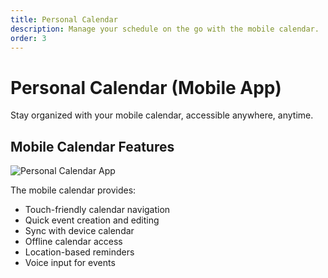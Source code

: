 ```yaml
---
title: Personal Calendar
description: Manage your schedule on the go with the mobile calendar.
order: 3
---
```


# Personal Calendar (Mobile App)

Stay organized with your mobile calendar, accessible anywhere, anytime.

## Mobile Calendar Features

![Personal Calendar App](/guide-books/app-version/03-personal-calendar.jpg)

The mobile calendar provides:
- Touch-friendly calendar navigation
- Quick event creation and editing
- Sync with device calendar
- Offline calendar access
- Location-based reminders
- Voice input for events
